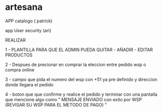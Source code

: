 # artesana

APP catalogo  ( patrick)

app User security (ari)

REALIZAR

1 - PLANTILLA PARA QUE EL ADMIN PUEDA QUITAR - AÑADIR - EDITAR PRODUCTOS

2 - Despues de precionar en comprar la eleccion entre pedido wsp o compra online 

3 - campo que pida el numero del wsp con +51 ya pre definido y direccion donde llegara el pedido 

4 - boton que que confirme y realice el pedido y terminar con una pantalla que mencione algo como " MENSAJE ENVIADO con exito por WSP (REVISAR SU WSP PARA EL METODO DE PAGO) " 


